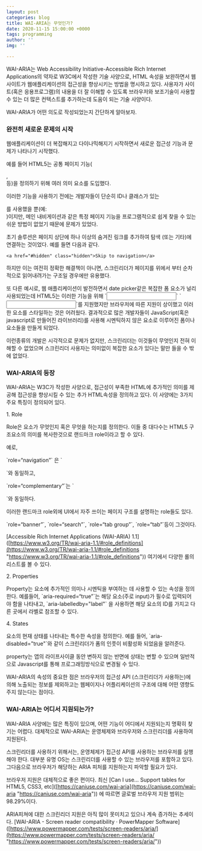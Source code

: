 ```yaml
---
layout: post
categories: blog
title: WAI-ARIA는 무엇인가?
date: 2020-11-15 15:00:00 +0000
tags: programming
author: ''
img: ''

---
```

WAI-ARIA는 Web Accessibility Initiative-Accessible Rich Internet Applications의 약자로 W3C에서 작성한 기술 사양으로,  HTML 속성을 보완하면서 웹사이트가 웹애플리케이션의 접근성을 향상시키는 방법을 명시하고 있다. 사용자가 사이트(혹은 응용프로그램)의 내용을 더 잘 이해할 수 있도록 브라우저와 보조기술이 사용할 수 있는 더 많은 컨텍스트를 추가하는데 도움이 되는 기술 사양이다.

WAI-ARIA가 어떤 의도로 작성되었는지 간단하게 알아보자.

### 완전히 새로운 문제의 시작

웹애플리케이션이 더 복잡해지고 다이나믹해지기 시작하면서 새로운 접근성 기능과 문제가 나타나기 시작했다.

예를 들어 HTML5는 공통 페이지 기능(<nav>, <footer> 등)을 정의하기 위해 여러 의미 요소를 도입했다.

이러한 기능을 사용하기 전에는 개발자들이 단순히 ID나 클래스가 있는 <div>를 사용했을 뿐(예: <div class=“nav”>)이지만, 메인 내비게이션과 같은 특정 페이지 기능을 프로그램적으로 쉽게 찾을 수 있는 쉬운 방법이 없었기 때문에 문제가 있었다.

초기 솔루션은 페이지 상단에 하나 이상의 숨겨진 링크를 추가하여 탐색 (또는 기타)에 연결하는 것이었다. 예를 들면 다음과 같다.

    <a href="#hidden" class="hidden">Skip to navigation</a>

하지만 이는 여전히 정확한 해결책이 아니면, 스크린리더가 페이지를 위에서 부터 순차적으로 읽어내려가는 구조일 경우에만 유용했다.

또 다른 예시로,  웹 애플리케이션이 발전하면서 date picker같은 복잡한 폼 요소가 널리 사용되었는데 HTML5는 이러한 기능을 위해  \`<input type=“date”>\` \`<input type=“range”>\`를 지원했지만 브라우저에 따른 지원이 상이했고 이러한 요소를 스타일하는 것은 어려웠다. 결과적으로 많은 개발자들이 JavaScript(혹은 javascript로 만들어진 라이브러리)를 사용해 시멘틱하지 않은 요소로 이루어진 폼이나 요소들을 만들게 되었다.

이런종류의 개발은 시각적으로 문제가 없지만, 스크린리더는 이것들이 무엇인지 전혀 이해할 수 없었으며 스크린리더 사용자는 의미없이 복잡한 요소가 있다는 말만 들을 수 밖에 없었다.

### WAI-ARIA의 등장

WAI-ARIA는 W3C가 작성한 사양으로, 접근성이 부족한 HTML에 추가적인 의미를 제공해 접근성을 향상시킬 수 있는 추가 HTML속성을 정의하고 있다. 이 사양에는 3가지 주요 특징이 정의되어 있다.

1\. Role

Role은 요소가 무엇인지 혹은 무엇을 하는지를 정의한다. 이들 중 대다수는 HTML5 구조요소의 의미를 복사한것으로 랜드마크 role이라고 할 수 있다.

예로,

\`role=“navigation”\` 은 \`<nav>\`와 동일하고,

\`role=“complementary”\`는 \`<aside>\`와 동일하다.

이러한 랜드마크 role외에 UI에서 자주 쓰이는 페이지 구조를 설명하는 role들도 있다.

\`role=“banner”\`, \`role=“search”\`, \`role=“tab group”\`, \`role=“tab”\`등이 그것이다.

\[Accessible Rich Internet Applications (WAI-ARIA) 1.1\]([https://www.w3.org/TR/wai-aria-1.1/#role_definitions](https://www.w3.org/TR/wai-aria-1.1/#role_definitions "https://www.w3.org/TR/wai-aria-1.1/#role_definitions")) 여기에서 다양한 롤의 리스트를 볼 수 있다.

2\. Properties

Property는 요소에 추가적인 의미나 시멘틱을 부여하는 데 사용할 수 있는 속성을 정의한다. 예를들어, \`aria-required=“true”\`는 해당 요소(주로 input)가 필수로 입력되어야 함을 나타내고, \`aria-labelledby="label"\` 을 사용하면 해당 요소의 ID를 가지고 다른 곳에서 라벨로 참조할 수 있다.

4\. States

요소의 현재 상태를 나타내는 특수한 속성을 정의한다. 예를 들어, \`aria-disabled="true"\`와 같이 스크린리더가 폼의 인풋이 비활성화 되었음을 알려준다.

property는 앱의 라이프사이클 동안 변하지 않는 반면에 상태는 변할 수 있으며 일반적으로 Javascript를 통해 프로그래밍방식으로 변경될 수 있다.

WAI-ARIA의 속성의 중요한 점은 브라우저의 접근성 API (스크린리더가 사용하는)에 의해 노출되는 정보를 제외하고는 웹페이지나 어플리케이션의 구조에 대해 어떤 영향도 주지 않는다는 점이다.

### WAI-ARIA는 어디서 지원되는가?

WAI-ARIA 사양에는 많은 특징이 있으며, 어떤 기능이 어디에서 지원되는지 명확히 찾기는 어렵다. 대체적으로 WAI-ARIA는 운영체제와 브라우저와 스크린리더를 사용하여 지원된다.

스크린리더를 사용하기 위해서는, 운영체제가 접근성 API를 사용하는 브라우저를 실행해야 한다. 대부분 유명 OS는 스크린리더를 사용할 수 있는 브라우저를 포함하고 있다. 그다음으로 브라우저가 해당하는 ARIA 피처를 지원하는지 파악할 필요가 있다.

브라우저 지원은 대체적으로 좋은 편이다. 최신 \[Can I use… Support tables for HTML5, CSS3, etc\]([https://caniuse.com/wai-aria](https://caniuse.com/wai-aria "https://caniuse.com/wai-aria")) 에 따르면 글로벌 브라우저 지원 범위는 98.29%이다.

ARIA피쳐에 대한 스크린리더 지원은 아직 많이 못미치고 있으나 계속 증가하는 추세이다. \[WAI-ARIA - Screen reader compatibility · PowerMapper Software\]([https://www.powermapper.com/tests/screen-readers/aria/](https://www.powermapper.com/tests/screen-readers/aria/ "https://www.powermapper.com/tests/screen-readers/aria/"))